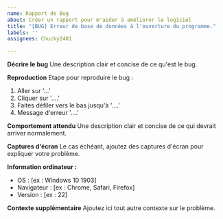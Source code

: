 ```yaml
---
name: Rapport de Bug
about: Créer un rapport pour m'aider à améliorer le logiciel
title: "[BUG] Erreur de base de données à l'ouverture du programme."
labels: ''
assignees: Chucky2401

---
```


**Décrire le bug**
Une description clair et concise de ce qu'est le bug.

**Reproduction**
Etape pour reproduire le bug :
1. Aller sur '...'
2. Cliquer sur '....'
3. Faites défiler vers le bas jusqu'à '....'
4. Message d'erreur '....'

**Comportement attendu**
Une description clair et concise de ce qui devrait arriver normalement.

**Captures d'écran**
Le cas échéant, ajoutez des captures d'écran pour expliquer votre problème.

**Information ordinateur :**
 - OS : [ex : Windows 10 1903]
 - Navigateur : [ex :  Chrome, Safari, Firefox]
 - Version : [ex : 22]

**Contexte supplémentaire**
Ajoutez ici tout autre contexte sur le problème.
